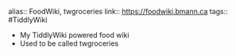 ---
---

alias:: FoodWiki, twgroceries
link:: https://foodwiki.bmann.ca
tags:: #TiddlyWiki

- My TiddlyWiki powered food wiki
- Used to be called twgroceries